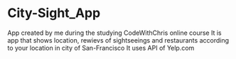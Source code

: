 # City-Sight_App
App created by me during the studying CodeWithChris online course
It is app that shows location, rewievs of sightseeings and restaurants according to your location in city of San-Francisco
It uses API of Yelp.com
